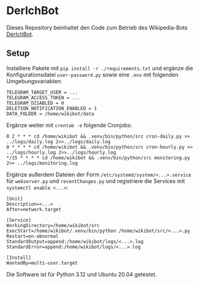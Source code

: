 # DerIchBot

Dieses Repository beinhaltet den Code zum Betrieb des Wikipedia-Bots [DerIchBot](https://de.wikipedia.org/wiki/Benutzer:DerIchBot).

## Setup
Installiere Pakete mit `pip install -r ./requirements.txt` und ergänze die Konfigurationsdatei `user-password.py` sowie eine `.env` mit folgenden Umgebungsvariablen:
```
TELEGRAM_TARGET_USER = ...
TELEGRAM_ACCESS_TOKEN = ...
TELEGRAM_DISABLED = 0
DELETION_NOTIFICATION_ENABLED = 1
DATA_FOLDER = /home/wikibot/data
``` 

Ergänze weiter mit `crontab -e` folgende Cronjobs:

```
0 2 * * * cd /home/wikibot && .venv/bin/python/src cron-daily.py >> ../logs/daily.log 2>>../logs/daily.log
0 * * * * cd /home/wikibot && .venv/bin/python/src cron-hourly.py >> ../logs/hourly.log 2>>../logs/hourly.log
*/15 * * * * cd /home/wikibot && .venv/bin/python/src monitoring.py 2>> ../logs/monitoring.log
```

Ergänze außerdem Dateien der Form `/etc/systemd/system/<...>.service` für `webserver.py` und `recentChanges.py` und registriere die Services mit `systemctl enable <...>`:
```
[Unit]
Description=<...>
After=network.target

[Service]
WorkingDirectory=/home/wikibot/src
ExecStart=/home/wikibot/.venv/bin/python /home/wikibot/src/<...>.py
Restart=on-abnormal
StandardOutput=append:/home/wikibot/logs/<...>.log
StandardError=append:/home/wikibot/logs/<...>.log

[Install]
WantedBy=multi-user.target
```

Die Software ist für Python 3.12 und Ubuntu 20.04 getestet.
